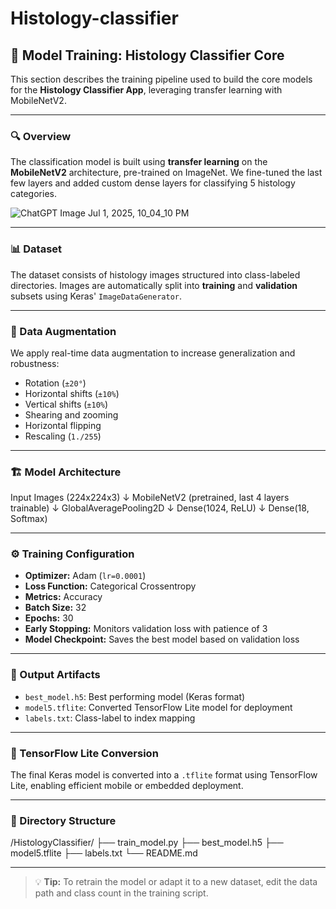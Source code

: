 # Histology-classifier

## 🧠 Model Training: Histology Classifier Core

This section describes the training pipeline used to build the core models for the **Histology Classifier App**, leveraging transfer learning with MobileNetV2.

---

### 🔍 Overview

The classification model is built using **transfer learning** on the **MobileNetV2** architecture, pre-trained on ImageNet. We fine-tuned the last few layers and added custom dense layers for classifying 5 histology categories.

![ChatGPT Image Jul 1, 2025, 10_04_10 PM](https://github.com/user-attachments/assets/432d33dd-8598-436a-a17a-7459aeaa15e3)


---

### 📊 Dataset

The dataset consists of histology images structured into class-labeled directories. Images are automatically split into **training** and **validation** subsets using Keras' `ImageDataGenerator`.

---

### 🔁 Data Augmentation

We apply real-time data augmentation to increase generalization and robustness:

- Rotation (`±20°`)
- Horizontal shifts (`±10%`)
- Vertical shifts (`±10%`)
- Shearing and zooming
- Horizontal flipping
- Rescaling (`1./255`)

---

### 🏗️ Model Architecture

Input Images (224x224x3)
↓
MobileNetV2 (pretrained, last 4 layers trainable)
↓
GlobalAveragePooling2D
↓
Dense(1024, ReLU)
↓
Dense(18, Softmax)


---

### ⚙️ Training Configuration

- **Optimizer:** Adam (`lr=0.0001`)
- **Loss Function:** Categorical Crossentropy
- **Metrics:** Accuracy
- **Batch Size:** 32
- **Epochs:** 30
- **Early Stopping:** Monitors validation loss with patience of 3
- **Model Checkpoint:** Saves the best model based on validation loss

---

### 💾 Output Artifacts

- `best_model.h5`: Best performing model (Keras format)
- `model5.tflite`: Converted TensorFlow Lite model for deployment
- `labels.txt`: Class-label to index mapping

---

### 🧪 TensorFlow Lite Conversion

The final Keras model is converted into a `.tflite` format using TensorFlow Lite, enabling efficient mobile or embedded deployment.

---

### 📁 Directory Structure

/HistologyClassifier/
├── train_model.py
├── best_model.h5
├── model5.tflite
├── labels.txt
└── README.md


---

> 💡 **Tip:** To retrain the model or adapt it to a new dataset, edit the data path and class count in the training script.

